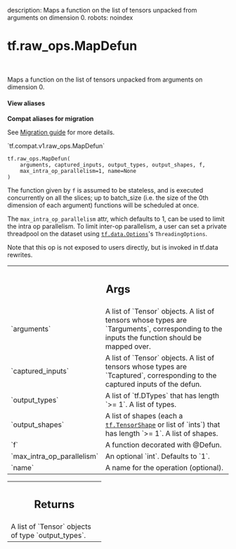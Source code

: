 description: Maps a function on the list of tensors unpacked from arguments on dimension 0.
robots: noindex

# tf.raw_ops.MapDefun

<!-- Insert buttons and diff -->

<table class="tfo-notebook-buttons tfo-api nocontent" align="left">

</table>



Maps a function on the list of tensors unpacked from arguments on dimension 0.

<section class="expandable">
  <h4 class="showalways">View aliases</h4>
  <p>
<b>Compat aliases for migration</b>
<p>See
<a href="https://www.tensorflow.org/guide/migrate">Migration guide</a> for
more details.</p>
<p>`tf.compat.v1.raw_ops.MapDefun`</p>
</p>
</section>

<pre class="devsite-click-to-copy prettyprint lang-py tfo-signature-link">
<code>tf.raw_ops.MapDefun(
    arguments, captured_inputs, output_types, output_shapes, f,
    max_intra_op_parallelism=1, name=None
)
</code></pre>



<!-- Placeholder for "Used in" -->
The function given by `f` is assumed to be stateless, and is executed
concurrently on all the slices; up to batch_size (i.e. the size of the 0th
dimension of each argument) functions will be scheduled at once.

The `max_intra_op_parallelism` attr, which defaults to 1, can be used to
limit the intra op parallelism. To limit inter-op parallelism, a user can
set a private threadpool on the dataset using <a href="../../tf/data/Options.md"><code>tf.data.Options</code></a>'s
`ThreadingOptions`.

Note that this op is not exposed to users directly, but is invoked in tf.data
rewrites.

<!-- Tabular view -->
 <table class="responsive fixed orange">
<colgroup><col width="214px"><col></colgroup>
<tr><th colspan="2"><h2 class="add-link">Args</h2></th></tr>

<tr>
<td>
`arguments`
</td>
<td>
A list of `Tensor` objects.
A list of tensors whose types are `Targuments`, corresponding to the inputs
the function should be mapped over.
</td>
</tr><tr>
<td>
`captured_inputs`
</td>
<td>
A list of `Tensor` objects.
A list of tensors whose types are `Tcaptured`, corresponding to the captured
inputs of the defun.
</td>
</tr><tr>
<td>
`output_types`
</td>
<td>
A list of `tf.DTypes` that has length `>= 1`.
A list of types.
</td>
</tr><tr>
<td>
`output_shapes`
</td>
<td>
A list of shapes (each a <a href="../../tf/TensorShape.md"><code>tf.TensorShape</code></a> or list of `ints`) that has length `>= 1`.
A list of shapes.
</td>
</tr><tr>
<td>
`f`
</td>
<td>
A function decorated with @Defun.
</td>
</tr><tr>
<td>
`max_intra_op_parallelism`
</td>
<td>
An optional `int`. Defaults to `1`.
</td>
</tr><tr>
<td>
`name`
</td>
<td>
A name for the operation (optional).
</td>
</tr>
</table>



<!-- Tabular view -->
 <table class="responsive fixed orange">
<colgroup><col width="214px"><col></colgroup>
<tr><th colspan="2"><h2 class="add-link">Returns</h2></th></tr>
<tr class="alt">
<td colspan="2">
A list of `Tensor` objects of type `output_types`.
</td>
</tr>

</table>

